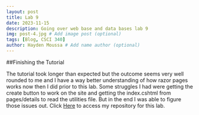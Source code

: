 ```yaml
---
layout: post
title: Lab 9
date: 2023-11-15
description: Going over web base and data bases lab 9
img: post-4.jpg # Add image post (optional)
tags: [Blog, CSCI 340]
author: Hayden Moussa # Add name author (optional)
---
```


##Finishing the Tutorial

The tutorial took longer than expected but the outcome seems very well rounded to me and I have a way better understanding of how razor pages works now then I did prior to this lab. Some struggles I had were getting the create button to work on the site and getting the index.cshtml from pages/details to read the utilities file. But in the end I was able to figure those issues out. Click [Here](https://github.com/HaydenMoussa/csci340lab9) to access my repository for this lab. 